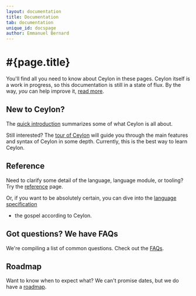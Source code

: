```yaml
---
layout: documentation
title: Documentation
tab: documentation
unique_id: docspage
author: Emmanuel Bernard
---
```


# #{page.title}

You'll find all you need to know about Ceylon in these pages. Ceylon itself is 
a work in progress, so this documentation is still in a state of flux. By the way, 
_you_ can help improve it, [read more](/code/website).

## New to Ceylon?

The [quick introduction](introduction) summarizes some of what Ceylon is all about.

Still interested? The [tour of Ceylon](/documentation/tour) will guide you through 
the main features and syntax of Ceylon in some depth. Currently, this is the best 
way to learn Ceylon.

## Reference

Need to clarify some detail of the language, language module, or tooling? Try the 
[reference](reference) page.

Or, if you want to be absolutely certain, you can dive into the [language specification](spec)
- the gospel according to Ceylon.

## Got questions? We have FAQs

We're compiling a list of common questions. Check out the [FAQs](faq).

## Roadmap

Want to know when to expect what? We can't promise dates, but we do have a [roadmap](roadmap).
